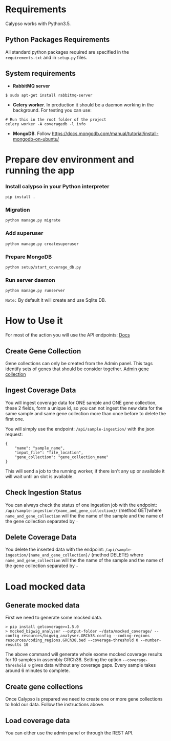 # Requirements

Calypso works with Python3.5.

## Python Packages Requirements

All standard python packages required are specified in
the `requirements.txt` and in `setup.py` files.

## System requirements

- **RabbitMQ server**
```
$ sudo apt-get install rabbitmq-server
```
- **Celery worker**. In production it should be a daemon working in the
background. For testing you can use:
```
# Run this in the root folder of the project
celery worker -A coveragedb -l info
```

- **MongoDB**. Follow https://docs.mongodb.com/manual/tutorial/install-mongodb-on-ubuntu/

# Prepare dev environment and running the app

### Install calypso in your Python interpreter
```
pip install .
```

### Migration
```
python manage.py migrate
```

### Add superuser
```
python manage.py createsuperuser
```

### Prepare MongoDB
```
python setup/start_coverage_db.py
```

### Run server daemon
```
python manage.py runserver
```

`Note:` By default it will create and use Sqlite DB.


# How to Use it

For most of the action you will use the API endpoints:
[Docs](http://127.0.0.1:8000/api/docs/)


## Create Gene Collection

Gene collections can only be created from the Admin panel. This tags
identify sets of genes that should be consider together.
[Admin gene collection](http://127.0.0.1:8000/admin/coveragedbingestion/genecollection/)

## Ingest Coverage Data

You will ingest coverage data for ONE sample and ONE gene collection,
these 2 fields, form a unique id, so you can not ingest the new data for
the same sample and same gene collection more than once before to delete
the first one.

You will simply use the endpoint: `/api/sample-ingestion/` with the
json request:

```
{
    "name": "sample_name",
    "input_file": "file_location",
    "gene_collection": "gene_collection_name"
}
```


This will send a job to the running worker, if there isn't any up or
available it will wait until an slot is available.

## Check Ingestion Status

You can always check the status of one ingestion job with the endpoint:
`/api/sample-ingestion/{name_and_gene_collection}/` (method GET)where
`name_and_gene_collection` will the the name of the sample and the name
of the gene collection separated by `-`

## Delete Coverage Data

You delete the inserted data with the endpoint:
`/api/sample-ingestion/{name_and_gene_collection}/` (method DELETE)
where `name_and_gene_collection` will the the name of the sample
 and the name of the gene collection separated by `-`
 
# Load mocked data

## Generate mocked data
First we need to generate some mocked data.
```
> pip install gelcoverage>=1.5.0
> mocked_bigwig_analyser --output-folder ~/data/mocked_coverage/ --config resources/bigwig_analyser.GRCh38.config --coding-regions resources/coding_regions.GRCh38.bed --coverage-threshold 0 --number-results 10
```

The above command will generate whole exome mocked coverage results for 10 samples in assembly GRCh38. Setting the option `--coverage-threshold 0` gives data without any coverage gaps. Every sample takes around 6 minutes to complete.

## Create gene collections
Once Calypso is prepared we need to create one or more gene collections to hold our data. Follow the instructions above.

## Load coverage data

You can either use the admin panel or through the REST API.
